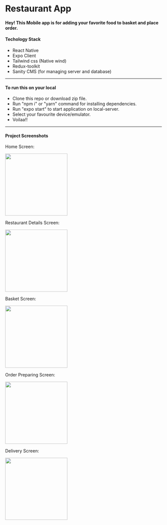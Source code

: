 # Restaurant App
#### Hey! This Mobile app is for adding your favorite food to basket and place order.

#### Techology Stack
* React Native
* Expo Client
* Tailwind css (Native wind)
* Redux-toolkit
* Sanity CMS (for managing server and database)

----

#### To run this on your local
* Clone this repo or download zip file.
* Run "npm i" or "yarn" command for installing dependencies.
* Run "expo start" to start application on local-server.
* Select your favourite device/emulator.
* Voilaa!!

----

#### Project Screenshots
Home Screen:

<image src="https://github.com/aditya618/Restaurant-mobile-app/blob/main/Screenshots/Home.png" width="200" />

Restaurant Details Screen:

<image src="https://github.com/aditya618/Restaurant-mobile-app/blob/main/Screenshots/restaurant-details.png" width="200" />

Basket Screen:

<image src="https://github.com/aditya618/Restaurant-mobile-app/blob/main/Screenshots/basket.png" width="200" />

Order Preparing Screen:

<image src="https://github.com/aditya618/Restaurant-mobile-app/blob/main/Screenshots/preparing-order.png" width="200" />

Delivery Screen:

<image src="https://github.com/aditya618/Restaurant-mobile-app/blob/main/Screenshots/delivery.png" width="200" />
